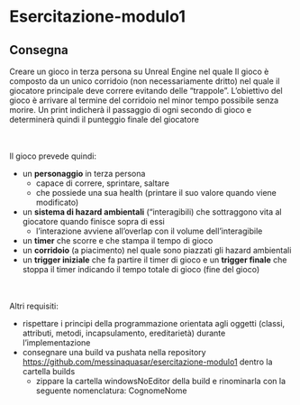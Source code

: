 # Esercitazione-modulo1

## Consegna
Creare un gioco in terza persona su Unreal Engine nel quale
Il gioco è composto da un unico corridoio (non necessariamente dritto) nel quale il giocatore principale deve correre evitando delle “trappole”. 
L’obiettivo del gioco è arrivare al termine del corridoio nel minor tempo possibile senza morire.
Un print indicherà il passaggio di ogni secondo di gioco e determinerà quindi il punteggio finale del giocatore

<br></br>
Il gioco prevede quindi:
- un <b>personaggio</b> in terza persona 
  - capace di correre, sprintare, saltare
  - che possiede una sua health (printare il suo valore quando viene modificato)
- un <b>sistema di hazard ambientali</b> (“interagibili) che sottraggono vita al giocatore quando finisce sopra di essi 
  - l’interazione avviene all’overlap con il volume dell’interagibile
- un <b>timer</b> che scorre e che stampa il tempo di gioco
- un <b>corridoio</b> (a piacimento) nel quale sono piazzati gli hazard ambientali
- un <b>trigger iniziale</b> che fa partire il timer di gioco e un <b>trigger finale</b> che stoppa il timer indicando il tempo totale di gioco (fine del gioco)

<br></br>
Altri requisiti:
- rispettare i principi della programmazione orientata agli oggetti (classi, attributi, metodi, incapsulamento, ereditarietà) durante l’implementazione
- consegnare una build
va pushata nella repository https://github.com/messinaquasar/esercitazione-modulo1 dentro la cartella builds
  - zippare la cartella windowsNoEditor della build e rinominarla con la seguente nomenclatura: CognomeNome


